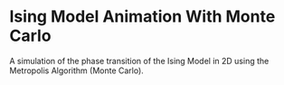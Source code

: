 # Ising Model Animation With Monte Carlo

A simulation of the phase transition of the Ising Model in 2D using the Metropolis Algorithm (Monte Carlo).
